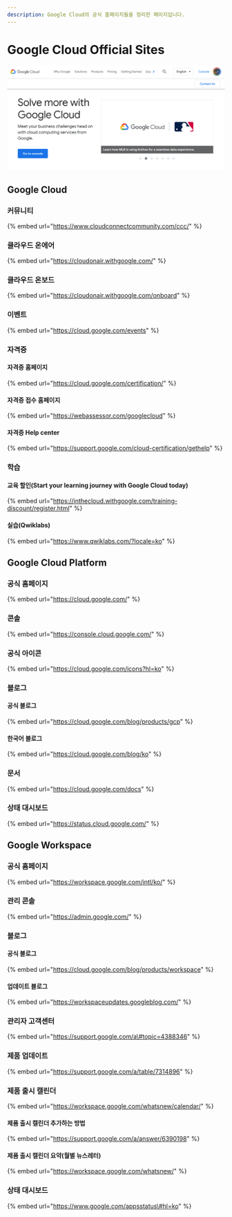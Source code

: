 ```yaml
---
description: Google Cloud의 공식 홈페이지들을 정리한 페이지입니다.
---
```


# Google Cloud Official Sites

![GCP &#xACF5;&#xC2DD; &#xD648;&#xD398;&#xC774;&#xC9C0; &#xD654;&#xBA74;](.gitbook/assets/solve-more-with-google-cloud.png)

## Google Cloud

### 커뮤니티 <a id="community"></a>

{% embed url="https://www.cloudconnectcommunity.com/ccc/" %}



### 

### 클라우드 온에어 <a id="onair"></a>

{% embed url="https://cloudonair.withgoogle.com/" %}



### 

### 클라우드 온보드 <a id="onboard"></a>

{% embed url="https://cloudonair.withgoogle.com/onboard" %}



### 

### 이벤트 <a id="events"></a>

{% embed url="https://cloud.google.com/events" %}



### 

### 자격증 <a id="certification"></a>

#### 자격증 홈페이지

{% embed url="https://cloud.google.com/certification/" %}



#### 자격증 접수 홈페이지

{% embed url="https://webassessor.com/googlecloud" %}



#### 자격증 Help center

{% embed url="https://support.google.com/cloud-certification/gethelp" %}



#### 

### 학습 <a id="education"></a>

#### 교육 할인\(Start your learning journey with Google Cloud today\)

{% embed url="https://inthecloud.withgoogle.com/training-discount/register.html" %}



#### 실습\(Qwiklabs\)

{% embed url="https://www.qwiklabs.com/?locale=ko" %}



### 

## Google Cloud Platform

### 공식 홈페이지

{% embed url="https://cloud.google.com/" %}



### 

### 콘솔 <a id="console"></a>

{% embed url="https://console.cloud.google.com/" %}



### 

### 공식 아이콘

{% embed url="https://cloud.google.com/icons?hl=ko" %}





### 블로그

#### 공식 블로그

{% embed url="https://cloud.google.com/blog/products/gcp" %}



#### 한국어 블로그

{% embed url="https://cloud.google.com/blog/ko" %}



### 

### 문서

{% embed url="https://cloud.google.com/docs" %}



### 

### 상태 대시보드

{% embed url="https://status.cloud.google.com/" %}



## Google Workspace

### 공식 홈페이지

{% embed url="https://workspace.google.com/intl/ko/" %}



### 

### 관리 콘솔

{% embed url="https://admin.google.com/" %}



### 

### 블로그

#### 공식 블로그

{% embed url="https://cloud.google.com/blog/products/workspace" %}



#### 업데이트 블로그

{% embed url="https://workspaceupdates.googleblog.com/" %}



### 

### 관리자 고객센터

{% embed url="https://support.google.com/a\#topic=4388346" %}



### 

### 제품 업데이트

{% embed url="https://support.google.com/a/table/7314896" %}



### 

### 제품 출시 캘린더

{% embed url="https://workspace.google.com/whatsnew/calendar/" %}



#### 제품 출시 캘린더 추가하는 방법

{% embed url="https://support.google.com/a/answer/6390198" %}



#### 제품 출시 캘린더 요약\(월별 뉴스레터\)

{% embed url="https://workspace.google.com/whatsnew/" %}



### 

### 상태 대시보드

{% embed url="https://www.google.com/appsstatus\#hl=ko" %}



